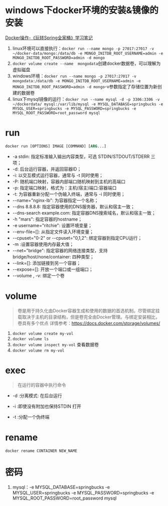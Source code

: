 # windows下docker环境的安装&镜像的安装

[Docker操作-《玩转Spring全家桶》学习笔记](https://mp.weixin.qq.com/s?__biz=Mzg3MzAyODY2Nw==&mid=100000009&idx=1&sn=bcb5680973c15835be0abd50f4d290ff&chksm=4ee70c5d7990854bdcfca932d05aab2ba17acec4ef3224e29a593fcdcadd1981154638c3fad4#rd)
1. linux环境可以直接执行：`docker run --name mongo -p 27017:27017 -v ~/docker-data/mongo:/data/db -e MONGO_INITDB_ROOT_USERNAME=admin -e MONGO_INITDB_ROOT_PASSWORD=admin -d mongo`
1. `docker volume create --name  mongodata`创建docker数据卷，可以理解为虚拟磁盘
2. windows环境：`docker run --name mongo -p 27017:27017 -v mongodata:/data/db -e MONGO_INITDB_ROOT_USERNAME=admin -e MONGO_INITDB_ROOT_PASSWORD=admin -d mongo`-v参数指定了存储位置为新创建的数据卷
3. linux下mysql镜像的运行：`docker run --name mysql -d -p 3306:3306 -v ~/dockerdata/
    mysql:/var/lib/mysql -e MYSQL_DATABASE=springbucks
    -e MYSQL_USER=springbucks -e MYSQL_PASSWORD=springbucks
    -e MYSQL_ROOT_PASSWORD=root_password mysql`

# run

```dockerfile
docker run [OPTIONS] IMAGE [COMMAND] [ARG...]
```

+ -a stdin: 指定标准输入输出内容类型，可选 STDIN/STDOUT/STDERR 三项；
+ -d: 后台运行容器，并返回容器ID；
+ -i: 以交互模式运行容器，通常与 -t 同时使用；
+ -P: 随机端口映射，容器内部端口随机映射到主机的高端口
+ -p: 指定端口映射，格式为：主机(宿主)端口:容器端口
+ -t: 为容器重新分配一个伪输入终端，通常与 -i 同时使用；
+ --name="nginx-lb": 为容器指定一个名称；
+ --dns 8.8.8.8: 指定容器使用的DNS服务器，默认和宿主一致；
+ --dns-search example.com: 指定容器DNS搜索域名，默认和宿主一致；
+ -h "mars": 指定容器的hostname；
+ -e username="ritchie": 设置环境变量；
+ --env-file=[]: 从指定文件读入环境变量；
+ --cpuset="0-2" or --cpuset="0,1,2": 绑定容器到指定CPU运行；
+ -m :设置容器使用内存最大值；
+ --net="bridge": 指定容器的网络连接类型，支持 bridge/host/none/container: 四种类型；
+ --link=[]: 添加链接到另一个容器；
+ --expose=[]: 开放一个端口或一组端口；
+ --volume , -v: 绑定一个卷

# volume 
> 卷是用于持久化由Docker容器生成和使用的数据的首选机制。尽管绑定挂载取决于主机的目录结构，但是卷完全由Docker管理。与绑定安装相比，卷具有多个优点
>详情参考：https://docs.docker.com/storage/volumes/
1. `docker volume create my-vol`
2. `docker volume ls` 
3. `docker volume inspect my-vol` 查看数据卷
4. `docker volume rm my-vol`

# exec
> 在运行的容器中执行命令

+ -d :分离模式: 在后台运行

+ -i :即使没有附加也保持STDIN 打开

+ -t :分配一个伪终端

# rename
`docker rename CONTAINER NEW_NAME`

# 密码
1. mysql：-e MYSQL_DATABASE=springbucks -e MYSQL_USER=springbucks -e MYSQL_PASSWORD=springbucks -e MYSQL_ROOT_PASSWORD=root_password mysql
